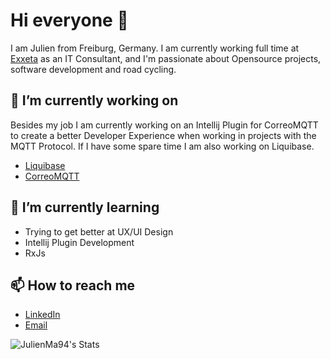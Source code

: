 # Hi everyone :wave:

I am Julien from Freiburg, Germany.
I am currently working full time at [Exxeta](https://exxeta.com/) as an IT Consultant, and I'm passionate about Opensource projects, software development and road cycling.

## 🔭 I’m currently working on
Besides my job I am currently working on an Intellij Plugin for CorreoMQTT to create a better Developer Experience when working in projects with the MQTT Protocol.
If I have some spare time I am also working on Liquibase.

- [Liquibase](https://github.com/liquibase/liquibase)
- [CorreoMQTT](https://github.com/EXXETA/correomqtt)

## 🌱 I’m currently learning
- Trying to get better at UX/UI Design
- Intellij Plugin Development
- RxJs

## 📫 How to reach me
- [LinkedIn](https://www.linkedin.com/in/julien-marcq-b076b1180/)
- [Email](mailto:julien.marcq@exxeta.com)

![JulienMa94's Stats](https://github-readme-stats.vercel.app/api?username=JulienMa94&theme=dracula&show_icons=true&hide_border=false&count_private=true)
